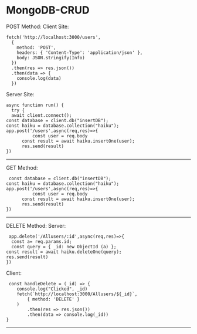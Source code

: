 # MongoDB-CRUD
POST Method:
Client Site:

    fetch('http://localhost:3000/users',
      {
        method: 'POST',
        headers: { 'Content-Type': 'application/json' },
        body: JSON.stringify(Info)
      })
      .then(res => res.json())
      .then(data => {
        console.log(data)
      })

Server Site:

    async function run() {
      try {
      await client.connect();
    const database = client.db("insertDB");
    const haiku = database.collection("haiku");
    app.post('/users',async(req,res)=>{
              const user = req.body
          const result = await haiku.insertOne(user);
          res.send(result)
    })
------------------------------------------------------------------------
GET Method:

     const database = client.db("insertDB");
    const haiku = database.collection("haiku");
    app.post('/users',async(req,res)=>{
              const user = req.body
          const result = await haiku.insertOne(user);
          res.send(result)
    })

--------------------------------------------------------------------
DELETE Method:
Server:

     app.delete('/Allusers/:id',async(req,res)=>{
      const a= req.params.id;
      const query = { _id: new ObjectId (a) };
    const result = await haiku.deleteOne(query);
    res.send(result)
    })

Client:

     const handleDelete = (_id) => {
        console.log("Clicked", _id)
        fetch(`http://localhost:3000/Allusers/${_id}`,
            { method: 'DELETE' }
        )
            .then(res => res.json())
            .then(data => console.log(_id))
    }
-------------------------------------------------------------------------
